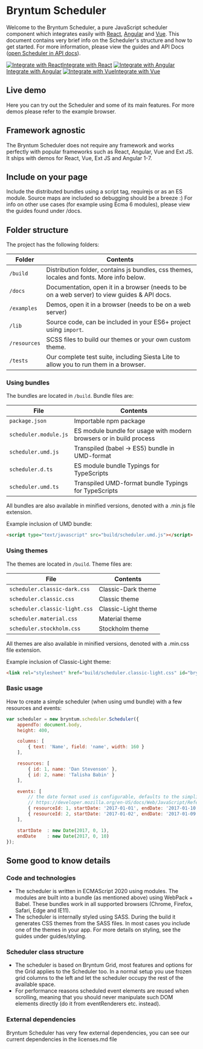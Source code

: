[//]: # (Links in this document only works when viewed in the documentation browser, surf to ./docs)
# Bryntum Scheduler
Welcome to the Bryntum Scheduler, a pure JavaScript scheduler component which integrates easily with [React](#guides/integration/react.md), [Angular](#guides/integration/angular.md) and [Vue](#guides/integration/vue.md). This document contains very brief info on the Scheduler's structure and
how to get started. For more information, please view the guides and API Docs
([open Scheduler in API docs](#Scheduler/view/Scheduler)).

<div class="framework-logos">
<a href="#guides/integration/react.md"><img src="resources/images/react.png" alt="Integrate with React"><span>Integrate with React</span></a>
<a href="#guides/integration/angular.md"><img src="resources/images/angular.png" alt="Integrate with Angular"><span>Integrate with Angular</span></a>
<a href="#guides/integration/vue.md"><img src="resources/images/vue.png" alt="Integrate with Vue"><span>Integrate with Vue</span></a>
</div>

## Live demo

Here you can try out the Scheduler and some of its main features. For more demos please refer to the example browser.

<div class="external-example" data-file="guides/readme/replaceimage.js"></div>

## Framework agnostic
The Bryntum Scheduler does not require any framework and works perfectly with popular frameworks such as React, Angular, Vue and Ext JS.
It ships with demos for React, Vue, Ext JS and Angular 1-7.

## Include on your page
Include the distributed bundles using a script tag, requirejs or as an ES module. Source maps are included so debugging should be a breeze :) For info on other use cases (for example using Ecma 6 modules), please view the guides found under /docs.

## Folder structure
The project has the following folders:

| Folder          | Contents                                                                                                                               |
|-----------------|----------------------------------------------------------------------------------------------------------------------------------------|
| `/build`        | Distribution folder, contains js bundles, css themes, locales and fonts. More info below.                                              |
| `/docs`         | Documentation, open it in a browser (needs to be on a web server) to view guides & API docs.                                           |
| `/examples`     | Demos, open it in a browser (needs to be on a web server)                                                                              |
| `/lib`          | Source code, can be included in your ES6+ project using `import`.                                                                      |
| `/resources`    | SCSS files to build our themes or your own custom theme.                                                                               |
| `/tests`        | Our complete test suite, including Siesta Lite to allow you to run them in a browser.                                                  |

### Using bundles
The bundles are located in `/build`. Bundle files are:

| File                        | Contents                                                            |
|-----------------------------|---------------------------------------------------------------------|
| `package.json`              | Importable npm package                                              |
| `scheduler.module.js`       | ES module bundle for usage with modern browsers or in build process |
| `scheduler.umd.js`          | Transpiled (babel -> ES5) bundle in UMD-format                      |
| `scheduler.d.ts`            | ES module bundle Typings for TypeScripts                            |
| `scheduler.umd.ts`          | Transpiled UMD-format bundle Typings for TypeScripts                |

All bundles are also available in minified versions, denoted with a .min.js file extension.

Example inclusion of UMD bundle:
```html
<script type="text/javascript" src="build/scheduler.umd.js"></script>
```

### Using themes
The themes are located in `/build`. Theme files are:

| File                          | Contents            |
|-------------------------------|---------------------|
| `scheduler.classic-dark.css`  | Classic-Dark theme  |
| `scheduler.classic.css`       | Classic theme       |
| `scheduler.classic-light.css` | Classic-Light theme |
| `scheduler.material.css`      | Material theme      |
| `scheduler.stockholm.css`     | Stockholm theme     |

All themes are also available in minified versions, denoted with a .min.css file extension.

Example inclusion of Classic-Light theme:
```html
<link rel="stylesheet" href="build/scheduler.classic-light.css" id="bryntum-theme">
```

### Basic usage
How to create a simple scheduler (when using umd bundle) with a few resources and events:
```javascript
var scheduler = new bryntum.scheduler.Scheduler({
    appendTo: document.body,
    height: 400,

    columns: [
        { text: 'Name', field: 'name', width: 160 }
    ],

    resources: [
        { id: 1, name: 'Dan Stevenson' },
        { id: 2, name: 'Talisha Babin' }
    ],

    events: [
        // the date format used is configurable, defaults to the simplified ISO format (e.g. 2017-10-05T14:48:00.000Z)
        // https://developer.mozilla.org/en-US/docs/Web/JavaScript/Reference/Global_Objects/Date/toISOString
        { resourceId: 1, startDate: '2017-01-01', endDate: '2017-01-10' },
        { resourceId: 2, startDate: '2017-01-02', endDate: '2017-01-09' }
    ],

    startDate  : new Date(2017, 0, 1),
    endDate    : new Date(2017, 0, 10)
});

```
<div class="external-example" data-file="guides/readme/basic.js"></div>

## Some good to know details

### Code and technologies
* The scheduler is written in ECMAScript 2020 using modules. The modules are built into a bundle (as mentioned above) using WebPack + Babel. These bundles work in all supported browsers (Chrome, Firefox, Safari, Edge and IE11).
* The scheduler is internally styled using SASS. During the build it generates CSS themes from the SASS files. In most cases you include one of the themes in your app. For more details on styling, see the guides under guides/styling.

### Scheduler class structure
* The scheduler is based on Bryntum Grid, most features and options for the Grid applies to the Scheduler too. In a normal setup you use frozen grid columns to the left and let the scheduler occupy the rest of the available space.
* For performance reasons scheduled event elements are reused when scrolling, meaning that you should never manipulate such DOM elements directly (do it from eventRenderers etc. instead).

### External dependencies
Bryntum Scheduler has very few external dependencies, you can see our current dependencies in the licenses.md file
